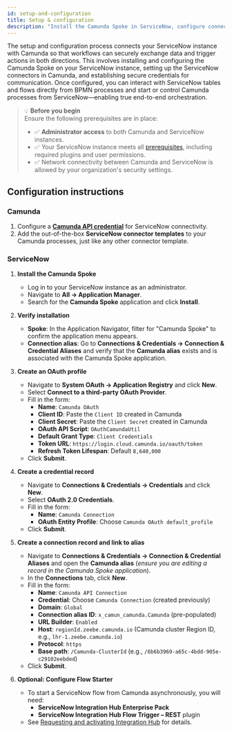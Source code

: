 ```yaml
---
id: setup-and-configuration
title: Setup & configuration
description: "Install the Camunda Spoke in ServiceNow, configure connectors in Camunda, and set up secure credentials to enable bi-directional communication between both systems."
---
```


The setup and configuration process connects your ServiceNow instance with Camunda so that workflows can securely exchange data and trigger actions in both directions. This involves installing and configuring the Camunda Spoke on your ServiceNow instance, setting up the ServiceNow connectors in Camunda, and establishing secure credentials for communication. Once configured, you can interact with ServiceNow tables and flows directly from BPMN processes and start or control Camunda processes from ServiceNow—enabling true end-to-end orchestration.

> 💡 **Before you begin**  
> Ensure the following prerequisites are in place:
>
> - ✅ **Administrator access** to both Camunda and ServiceNow instances.
> - ✅ Your ServiceNow instance meets all [prerequisites](./prerequisites.md), including required plugins and user permissions.
> - ✅ Network connectivity between Camunda and ServiceNow is allowed by your organization's security settings.

## Configuration instructions

### Camunda

1. Configure a [**Camunda API credential**](../../../components/react-components/create-api-credentials.md) for ServiceNow connectivity.
2. Add the out-of-the-box **ServiceNow connector templates** to your Camunda processes, just like any other connector template.

### ServiceNow

1. **Install the Camunda Spoke**
   - Log in to your ServiceNow instance as an administrator.
   - Navigate to **All → Application Manager**.
   - Search for the **Camunda Spoke** application and click **Install**.

2. **Verify installation**
   - **Spoke**: In the Application Navigator, filter for "Camunda Spoke" to confirm the application menu appears.
   - **Connection alias**: Go to **Connections & Credentials → Connection & Credential Aliases** and verify that the **Camunda alias** exists and is associated with the Camunda Spoke application.

3. **Create an OAuth profile**
   - Navigate to **System OAuth → Application Registry** and click **New**.
   - Select **Connect to a third-party OAuth Provider**.
   - Fill in the form:
     - **Name**: `Camunda OAuth`
     - **Client ID**: Paste the `Client ID` created in Camunda
     - **Client Secret**: Paste the `Client Secret` created in Camunda
     - **OAuth API Script**: `OAuthCamundaUtil`
     - **Default Grant Type**: `Client Credentials`
     - **Token URL**: `https://login.cloud.camunda.io/oauth/token`
     - **Refresh Token Lifespan**: Default `8,640,000`
   - Click **Submit**.

4. **Create a credential record**
   - Navigate to **Connections & Credentials → Credentials** and click **New**.
   - Select **OAuth 2.0 Credentials**.
   - Fill in the form:
     - **Name**: `Camunda Connection`
     - **OAuth Entity Profile**: Choose `Camunda OAuth default_profile`
   - Click **Submit**.

5. **Create a connection record and link to alias**
   - Navigate to **Connections & Credentials → Connection & Credential Aliases** and open the **Camunda alias** (_ensure you are editing a record in the Camunda Spoke application_).
   - In the **Connections** tab, click **New**.
   - Fill in the form:
     - **Name**: `Camunda API Connection`
     - **Credential**: Choose `Camunda Connection` (created previously)
     - **Domain**: `Global`
     - **Connection alias ID**: `x_camun_camunda.Camunda` (pre-populated)
     - **URL Builder**: `Enabled`
     - **Host**: `regionId.zeebe.camunda.io` (Camunda cluster Region ID, e.g., `lhr-1.zeebe.camunda.io`)
     - **Protocol**: `https`
     - **Base path**: `/Camunda-ClusterId` (e.g., `/6b6b3969-a65c-4bdd-905e-c29102eebded`)
   - Click **Submit**.

6. **Optional: Configure Flow Starter**
   - To start a ServiceNow flow from Camunda asynchronously, you will need:
     - **ServiceNow Integration Hub Enterprise Pack**
     - **ServiceNow Integration Hub Flow Trigger – REST** plugin
   - See [Requesting and activating Integration Hub](https://www.servicenow.com/docs/bundle/yokohama-integrate-applications/page/administer/flow-designer/concept/request-ih-overview.html) for details.
